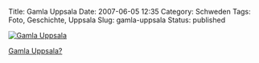Title: Gamla Uppsala
Date: 2007-06-05 12:35
Category: Schweden
Tags: Foto, Geschichte, Uppsala
Slug: gamla-uppsala
Status: published

[![Gamla
Uppsala](/pic/gamlauppsbw_s.jpg "Gamla Uppsala")](/pic/gamlauppsbw_l.jpg)

[Gamla Uppsala?](http://de.wikipedia.org/wiki/Gamla_Uppsala)


